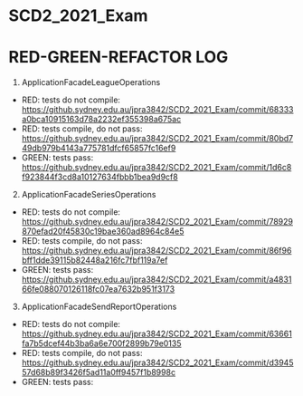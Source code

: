 # SCD2_2021_Exam

# RED-GREEN-REFACTOR LOG

1. ApplicationFacadeLeagueOperations
- RED: tests do not compile: https://github.sydney.edu.au/jpra3842/SCD2_2021_Exam/commit/68333a0bca10915163d78a2232ef355398a675ac
- RED: tests compile, do not pass: https://github.sydney.edu.au/jpra3842/SCD2_2021_Exam/commit/80bd749db979b4143a775781dfcf65857fc16ef9
- GREEN: tests pass: https://github.sydney.edu.au/jpra3842/SCD2_2021_Exam/commit/1d6c8f923844f3cd8a10127634fbbb1bea9d9cf8

2. ApplicationFacadeSeriesOperations
- RED: tests do not compile: https://github.sydney.edu.au/jpra3842/SCD2_2021_Exam/commit/78929870efad20f45830c19bae360ad8964c84e5
- RED: tests compile, do not pass: https://github.sydney.edu.au/jpra3842/SCD2_2021_Exam/commit/86f96bff1dde39115b82448a216fc7fbf119a7ef
- GREEN: tests pass: https://github.sydney.edu.au/jpra3842/SCD2_2021_Exam/commit/a483166fe088070126118fc07ea7632b951f3173

3. ApplicationFacadeSendReportOperations
- RED: tests do not compile: https://github.sydney.edu.au/jpra3842/SCD2_2021_Exam/commit/63661fa7b5dcef44b3ba6a6e700f2899b79e0135
- RED: tests compile, do not pass: https://github.sydney.edu.au/jpra3842/SCD2_2021_Exam/commit/d394557d68b89f3426f5ad11a0ff9457f1b8998c
- GREEN: tests pass: 
